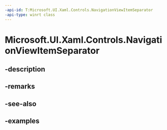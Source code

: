 ```yaml
---
-api-id: T:Microsoft.UI.Xaml.Controls.NavigationViewItemSeparator
-api-type: winrt class
---
```


<!-- Class syntax.
public class NavigationViewItemSeparator : NavigationViewItemBase, NavigationViewItemBase
-->

# Microsoft.UI.Xaml.Controls.NavigationViewItemSeparator

## -description

## -remarks

## -see-also

## -examples

